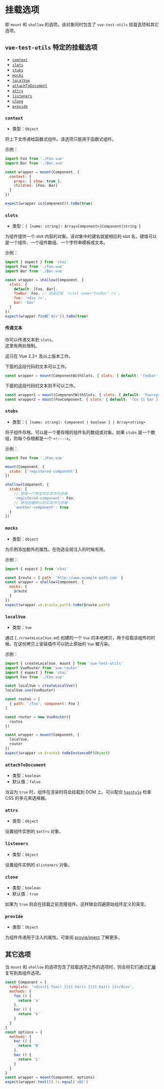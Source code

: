 # 挂载选项

即 `mount` 和 `shallow` 的选项。该对象同时包含了 `vue-test-utils` 挂载选项和其它选项。

## `vue-test-utils` 特定的挂载选项

- [`context`](#context)
- [`slots`](#slots)
- [`stubs`](#stubs)
- [`mocks`](#mocks)
- [`localVue`](#localvue)
- [`attachToDocument`](#attachtodocument)
- [`attrs`](#attrs)
- [`listeners`](#listeners)
- [`clone`](#clone)
- [`provide`](#provide)

### `context`

- 类型：`Object`

将上下文传递给函数式组件。该选项只能用于函数式组件。

示例：

```js
import Foo from './Foo.vue'
import Bar from './Bar.vue'

const wrapper = mount(Component, {
  context: {
    props: { show: true },
    children: [Foo, Bar]
  }
})

expect(wrapper.is(Component)).toBe(true)
```

### `slots`

- 类型：`{ [name: string]: Array<Component>|Component|string }`

为组件提供一个 slot 内容的对象。该对象中的键名就是相应的 slot 名，键值可以是一个组件、一个组件数组、一个字符串模板或文本。

示例：

```js
import { expect } from 'chai'
import Foo from './Foo.vue'
import Bar from './Bar.vue'

const wrapper = shallow(Component, {
  slots: {
    default: [Foo, Bar],
    fooBar: Foo, // 将会匹配 `<slot name="FooBar" />`。
    foo: '<div />',
    bar: 'bar'
  }
})
expect(wrapper.find('div')).toBe(true)
```

#### 传递文本

你可以传递文本到 `slots`。  
这里有两处限制。

这只在 Vue 2.2+ 及以上版本工作。

下面的这段代码的文本可以工作。

```js
const wrapper = mount(ComponentWithSlots, { slots: { default: 'foobar' }})
```

下面的这段代码的文本则不可以工作。

```js
const wrapper1 = mount(ComponentWithSlots, { slots: { default: 'foo<span>bar</span>' }})
const wrapper2 = mount(FooComponent, { slots: { default: 'foo {{ bar }}' }})
```

### `stubs`

- 类型：`{ [name: string]: Component | boolean } | Array<string>`

将子组件存根。可以是一个要存根的组件名的数组或对象。如果 `stubs` 是一个数组，则每个存根都是一个 `<!---->`。

示例：

```js
import Foo from './Foo.vue'

mount(Component, {
  stubs: ['registered-component']
})

shallow(Component, {
  stubs: {
    // 使用一个特定的实现作为存根
    'registered-component': Foo,
    // 使用创建默认的实现作为存根
    'another-component': true
  }
})
```

### `mocks`

- 类型：`Object`

为示例添加额外的属性。在伪造全局注入的时候有用。

示例：

```js
import { expect } from 'chai'

const $route = { path: 'http://www.example-path.com' }
const wrapper = shallow(Component, {
  mocks: {
    $route
  }
})
expect(wrapper.vm.$route.path).toBe($route.path)
```

### `localVue`

- 类型：`Vue`

通过 [`./createLocalVue.md`] 创建的一个 `Vue` 的本地拷贝，用于挂载该组件的时候。在这份拷贝上安装插件可以防止原始的 `Vue` 被污染。

示例：

```js
import { createLocalVue, mount } from 'vue-test-utils'
import VueRouter from 'vue-router'
import { expect } from 'chai'
import Foo from './Foo.vue'

const localVue = createLocalVue()
localVue.use(VueRouter)

const routes = [
  { path: '/foo', component: Foo }
]

const router = new VueRouter({
  routes
})

const wrapper = mount(Component, {
  localVue,
  router
})
expect(wrapper.vm.$route).toBeInstanceOf(Object)
```

### `attachToDocument`

- 类型：`boolean`
- 默认值：`false`

当设为 `true` 时，组件在渲染时将会挂载到 DOM 上。可以配合 [`hasStyle`](wrapper/hasStyle.md) 检查 CSS 的多元素选择器。

### `attrs`

- 类型：`Object`

设置组件实例的 `$attrs` 对象。

### `listeners`

- 类型：`Object`

设置组件实例的 `$listeners` 对象。

### `clone`

- 类型：`boolean`
- 默认值：`true`

如果为 `true` 则会在挂载之前克隆组件。这样做会回避原始组件定义的突变。

### `provide`

- 类型：`Object`

为组件传递用于注入的属性。可查阅 [provie/inject](https://cn.vuejs.org/v2/api/#provide-inject) 了解更多。

## 其它选项

当 `mount` 和 `shallow` 的选项包含了挂载选项之外的选项时，则会将它们通过[扩展](https://vuejs.org/v2/api/#extends)复写到其组件选项。

```js
const Component = {
  template: '<div>{{ foo() }}{{ bar() }}{{ baz() }}</div>',
  methods: {
    foo () {
      return 'a'
    },
    bar () {
      return 'b'
    }
  }
}
const options = {
  methods: {
    bar () {
      return 'B'
    },
    baz () {
      return 'C'
    }
  }
}
const wrapper = mount(Component, options)
expect(wrapper.text()).to.equal('aBC')
```
